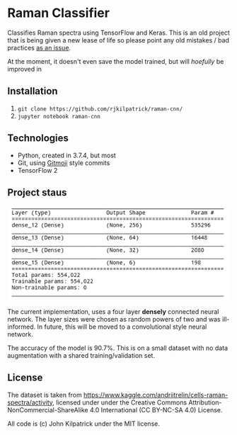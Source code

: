 # Raman Classifier

Classifies Raman spectra using TensorFlow and Keras.
This is an old project that is being given a new lease of life so please point any old mistakes / bad practices [as an issue](https://github.com/rjkilpatrick/raman-cnn/issues).

At the moment, it doesn't even save the model trained, but will _hoefully_ be improved in

## Installation

1. `git clone https://github.com/rjkilpatrick/raman-cnn/`
1. `jupyter notebook raman-cnn`

## Technologies

- Python, created in 3.7.4, but most
- Git, using [Gitmoji](https://gitmoji.carloscuesta.me/) style commits
- TensorFlow 2

## Project staus

![Model details](./img/model.png)

The current implementation, uses a four layer **densely** connected neural network.
The layer sizes were chosen as random powers of two and was ill-informed.
In future, this will be moved to a convolutional style neural network.

The accuracy of the model is 90.7%.
This is on a small dataset with no data augmentation with a shared training/validation set.

## License

The dataset is taken from <https://www.kaggle.com/andriitrelin/cells-raman-spectra/activity>, licensed under under the Creative Commons Attribution-NonCommercial-ShareAlike 4.0 International (CC BY-NC-SA 4.0) License.

All code is (c) John Kilpatrick under the MIT license.
